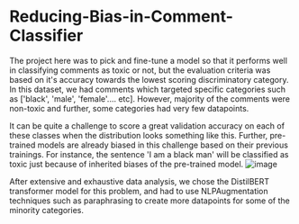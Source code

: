 # Reducing-Bias-in-Comment-Classifier

The project here was to pick and fine-tune a model so that it performs well in classifying comments as toxic or not, but the evaluation criteria was based on it's accuracy towards the lowest scoring discriminatory category. In this dataset, we had comments which targeted specific categories such as ['black', 'male', 'female'.... etc]. However, majority of the comments were non-toxic and further, some categories had very few datapoints.

It can be quite a challenge to score a great validation accuracy on each of these classes when the distribution looks something like this. Further, pre-trained models are already biased in this challenge based on their previous trainings. For instance, the sentence 'I am a black man' will be classified as toxic just because of inherited biases of the pre-trained model.
![image](https://github.com/N1thin24/Reducing-Bias-in-Comment-Classifier/assets/107985125/0cd818ca-ea29-4a95-aa6d-59b7a092b487)

After extensive and exhaustive data analysis, we chose the DistilBERT transformer model for this problem, and had to use NLPAugmentation techniques such as paraphrasing to create more datapoints for some of the minority categories.
